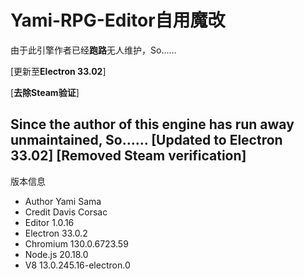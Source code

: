 # Yami-RPG-Editor**自用魔改**

由于此引擎作者已经**跑路**无人维护，So……

[更新至**Electron 33.02**]

[**去除Steam验证**]

Since the author of this engine has run away unmaintained, So......
[Updated to Electron 33.02]
[Removed Steam verification]
------------------------
版本信息
- Author Yami Sama
- Credit Davis Corsac
- Editor 1.0.16
- Electron 33.0.2
- Chromium 130.0.6723.59
- Node.js 20.18.0
- V8 13.0.245.16-electron.0
